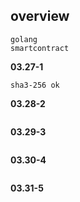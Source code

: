 ## overview
```
golang
smartcontract
```

**03.27-1**
```
sha3-256 ok
```
**03.28-2**
```

```
**03.29-3**
```

```
**03.30-4**
```

```
**03.31-5**
```

```